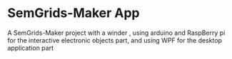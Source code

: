 # SemGrids-Maker App

A SemGrids-Maker project with a winder , using arduino and RaspBerry pi for the interactive electronic objects part, and using WPF for the desktop application part
